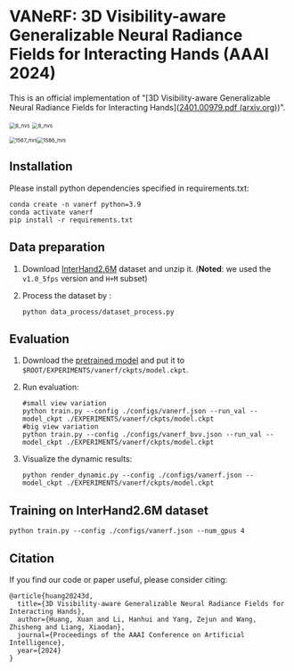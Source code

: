 # VANeRF: 3D Visibility-aware Generalizable Neural Radiance Fields for Interacting Hands (AAAI 2024)

This is an official implementation of "[3D Visibility-aware Generalizable Neural Radiance Fields for Interacting Hands]([2401.00979.pdf (arxiv.org)](https://arxiv.org/pdf/2401.00979.pdf))".

<img src="C:\Users\Administrator\Desktop\13_nvs.gif" alt="8_nvs" style="zoom: 67%;" /> <img src="C:\Users\Administrator\Desktop\8_nvs.gif" alt="8_nvs" style="zoom: 67%;" />

<img src="C:\Users\Administrator\Desktop\1567_nvs.gif" alt="1567_nvs" style="zoom: 67%;" /><img src="C:\Users\Administrator\Desktop\1586_nvs.gif" alt="1586_nvs" style="zoom: 67%;" />

## Installation

Please install python dependencies specified in requirements.txt:

```
conda create -n vanerf python=3.9
conda activate vanerf
pip install -r requirements.txt
```

## Data preparation

1. Download [InterHand2.6M](https://mks0601.github.io/InterHand2.6M/) dataset and unzip it. (**Noted**: we used the `v1.0_5fps` version and `H+M` subset)

2. Process the dataset by :

   ```
   python data_process/dataset_process.py
   ```

## Evaluation

1. Download the [pretrained model](https://drive.google.com/file/d/1lAxA2lR8sOOFw1XwgBberHDgV2C_XQwM/view?usp=sharing) and put it to `$ROOT/EXPERIMENTS/vanerf/ckpts/model.ckpt`.

2. Run evaluation:

   ```
   #small view variation
   python train.py --config ./configs/vanerf.json --run_val --model_ckpt ./EXPERIMENTS/vanerf/ckpts/model.ckpt
   #big view variation
   python train.py --config ./configs/vanerf_bvv.json --run_val --model_ckpt ./EXPERIMENTS/vanerf/ckpts/model.ckpt
   ```

3. Visualize the dynamic results:

   ```
   python render_dynamic.py --config ./configs/vanerf.json --model_ckpt ./EXPERIMENTS/vanerf/ckpts/model.ckpt
   ```

## Training on InterHand2.6M dataset

```
python train.py --config ./configs/vanerf.json --num_gpus 4
```

## Citation

If you find our code or paper useful, please consider citing:

```
@article{huang20243d,
  title={3D Visibility-aware Generalizable Neural Radiance Fields for Interacting Hands},
  author={Huang, Xuan and Li, Hanhui and Yang, Zejun and Wang, Zhisheng and Liang, Xiaodan},
  journal={Proceedings of the AAAI Conference on Artificial Intelligence},
  year={2024}
}
```

